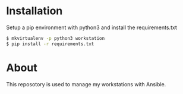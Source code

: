 # Installation

Setup a pip environment with python3 and install the requirements.txt

```bash
$ mkvirtualenv -p python3 workstation
$ pip install -r requirements.txt

```

# About

This reposotory is used to manage my workstations with Ansible.
